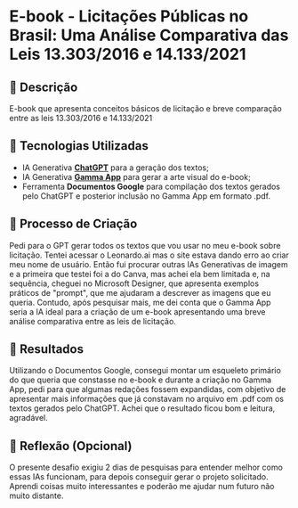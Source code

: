 # E-book - Licitações Públicas no Brasil: Uma Análise Comparativa das Leis 13.303/2016 e 14.133/2021

## 📒 Descrição
E-book que apresenta conceitos básicos de licitação e breve comparação entre as leis 13.303/2016 e 14.133/2021

## 🤖 Tecnologias Utilizadas
- IA Generativa **[ChatGPT](https://chat.openai.com)** para a geração dos textos;
- IA Generativa **[Gamma App](https://gamma.app/)** para gerar a arte visual do e-book;
- Ferramenta **Documentos Google** para compilação dos textos gerados pelo ChatGPT e posterior inclusão no Gamma App em formato .pdf.

## 🧐 Processo de Criação
Pedi para o GPT gerar todos os textos que vou usar no meu e-book sobre licitação. Tentei acessar o Leonardo.ai mas o site estava dando erro ao criar meu nome de usuário. Então fui procurar outras IAs Generativas de imagem e a primeira que testei foi a do Canva, mas achei ela bem limitada e, na sequência, cheguei no Microsoft Designer, que apresenta exemplos práticos de "prompt", que me ajudaram a descrever as imagens que eu queria. Contudo, após pesquisar mais, me dei conta que o Gamma App seria a IA ideal para a criação de um e-book apresentando uma breve análise comparativa entre as leis de licitação.

## 🚀 Resultados
Utilizando o Documentos Google, consegui montar um esqueleto primário do que queria que constasse no e-book e durante a criação no Gamma App, pedi para que algumas redações fossem expandidas, com objetivo de apresentar mais informações que já constavam no arquivo em .pdf com os textos gerados pelo ChatGPT. Achei que o resultado ficou bom e leitura, agradável.

## 💭 Reflexão (Opcional)
O presente desafio exigiu 2 dias de pesquisas para entender melhor como essas IAs funcionam, para depois conseguir gerar o projeto solicitado. Aprendi coisas muito interessantes e poderão me ajudar num futuro não muito distante.
